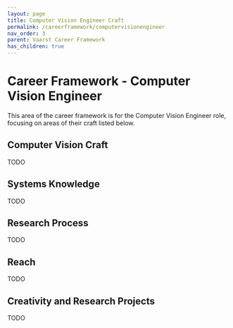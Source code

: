 ```yaml
---
layout: page
title: Computer Vision Engineer Craft
permalink: /careerframework/computervisionengineer
nav_order: 3
parent: Vaarst Career Framework
has_children: true
---
```


# Career Framework - Computer Vision Engineer

This area of the career framework is for the Computer Vision Engineer role, focusing on areas of their craft listed below.

## Computer Vision Craft
TODO

## Systems Knowledge
TODO

## Research Process
TODO

## Reach
TODO

## Creativity and Research Projects
TODO